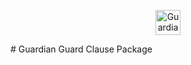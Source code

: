 <p align="center">
  <img alt="Guardian Logo" width="40px" src="[images/image.PNG](https://user-images.githubusercontent.com/68480989/188291699-7b2faa1b-9696-4550-92ca-536948ef4592.png)" />
</p>
# Guardian
Guard Clause Package
